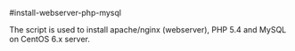 #install-webserver-php-mysql

The script is used to install apache/nginx (webserver), PHP 5.4 and MySQL on CentOS 6.x server.
